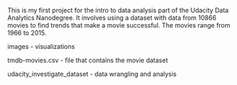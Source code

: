 This is my first project for the intro to data analysis part of the Udacity Data Analytics Nanodegree. It involves using a dataset with data from 10866 movies to find trends that make a movie successful. The movies range from 1966 to 2015.

images - visualizations

tmdb-movies.csv - file that contains the movie dataset

udacity_investigate_dataset - data wrangling and analysis
